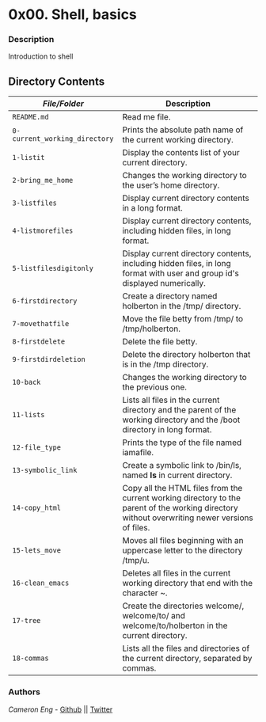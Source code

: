 # 0x00. Shell, basics
### Description
Introduction to shell

## Directory Contents

|   ***File/Folder***    |  **Description**                       |
|---------------|---------------------------------------|
| `README.md` |  Read me file. |
| `0-current_working_directory` |  Prints the absolute path name of the current working directory. |
| `1-listit` | Display the contents list of your current directory. |
| `2-bring_me_home` | Changes the working directory to the user’s home directory. |
| `3-listfiles` | Display current directory contents in a long format. |
| `4-listmorefiles` | Display current directory contents, including hidden files, in long format. |
| `5-listfilesdigitonly` | Display current directory contents, including hidden files, in long format with user and group id's displayed numerically. |
| `6-firstdirectory` | Create a directory named holberton in the /tmp/ directory. |
| `7-movethatfile` | Move the file betty from /tmp/ to /tmp/holberton. |
| `8-firstdelete` | Delete the file betty. |
| `9-firstdirdeletion` | Delete the directory holberton that is in the /tmp directory. |
| `10-back` | Changes the working directory to the previous one. |
| `11-lists` | Lists all files in the current directory and the parent of the working directory and the /boot directory in long format. |
| `12-file_type` | Prints the type of the file named iamafile. |
| `13-symbolic_link` | Create a symbolic link to /bin/ls, named __ls__ in current directory. |
| `14-copy_html` | Copy all the HTML files from the current working directory to the parent of the working directory without overwriting newer versions of files. |
| `15-lets_move` | Moves all files beginning with an uppercase letter to the directory /tmp/u. |
| `16-clean_emacs` | Deletes all files in the current working directory that end with the character ~. |
| `17-tree` | Create the directories welcome/, welcome/to/ and welcome/to/holberton in the current directory. |
| `18-commas` | Lists all the files and directories of the current directory, separated by commas. |


### Authors
*Cameron Eng* - [Github](https://github.com/c_eng/) || [Twitter](https://twitter.com/c33Eng)
